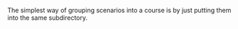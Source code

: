 The simplest way of grouping scenarios into a course is by just putting them into the same subdirectory.
